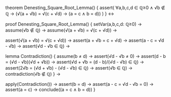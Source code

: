 theorem Denesting_Square_Root_Lemma() {
  assert(
    ∀a,b,c,d ∈ ℚ≥0 ∧ √b ∉ ℚ →
    (√(a + √b) = √(c + √d) → (a = c ∧ b = d))
  )
} ↔

proof Denesting_Square_Root_Lemma() {
  setVar(a,b,c,d: ℚ≥0) →
  assume(√b ∉ ℚ) →
  assume(√(a + √b) = √(c + √d)) →
  
  assert(√(a + √b) = √(c + √d)) →
  assert(a + √b = c + √d) →
  assert(a - c = √d - √b) →
  assert(√d - √b ∈ ℚ) →

  lemma Contradiction() {
    assume(b ≠ d) →
    assert(√d - √b ≠ 0) →
    assert(d - b = (√d - √b)(√d + √b)) →
    assert(√d + √b = (d - b)/(√d - √b) ∈ ℚ) →
    assert(2√b = (√d + √b) - (√d - √b) ∈ ℚ) →
    assert(√b ∈ ℚ) →
    contradiction(√b ∉ ℚ)
  } →

  apply(Contradiction()) →
  assert(b = d) →
  assert(a - c = √d - √b = 0) →
  assert(a = c) →
  conclude((a = c ∧ b = d))
}